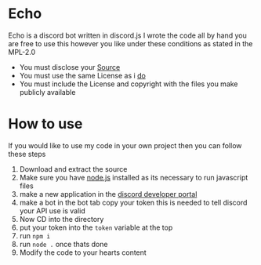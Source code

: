 # Echo
Echo is a discord bot written in discord.js I wrote the code all by hand you are free to use this however you like under these conditions as stated in the MPL-2.0
- You must disclose your [Source](https://github.com/juls0730/echo/)
- You must use the same License as i [do](https://www.mozilla.org/en-US/MPL/2.0/)
- You must include the License and copyright with the files you make publicly available
# How to use
If you would like to use my code in your own project then you can follow these steps
1. Download and extract the source
1. Make sure you have [node.js](https://nodejs.org) installed as its necessary to run javascript files 
1. make a new application in the [discord developer portal](https://discord.com/developers)
1. make a bot in the bot tab copy your token this is needed to tell discord your API use is valid
1. Now CD into the directory 
1. put your token into the `token` variable at the top
1. run `npm i`
1. run `node .` once thats done
1. Modify the code to your hearts content
